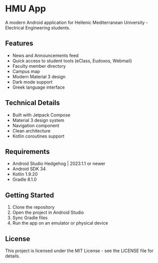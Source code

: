 # HMU App

A modern Android application for Hellenic Mediterranean University - Electrical Engineering students.

## Features

- News and Announcements feed
- Quick access to student tools (eClass, Eudoxos, Webmail)
- Faculty member directory
- Campus map
- Modern Material 3 design
- Dark mode support
- Greek language interface

## Technical Details

- Built with Jetpack Compose
- Material 3 design system
- Navigation component
- Clean architecture
- Kotlin coroutines support

## Requirements

- Android Studio Hedgehog | 2023.1.1 or newer
- Android SDK 34
- Kotlin 1.9.20
- Gradle 8.1.0

## Getting Started

1. Clone the repository
2. Open the project in Android Studio
3. Sync Gradle files
4. Run the app on an emulator or physical device

## License

This project is licensed under the MIT License - see the LICENSE file for details. 